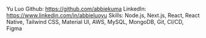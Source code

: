 Yu Luo
Github: https://github.com/abbiekuma
LinkedIn: https://www.linkedin.com/in/abbieluoyu
Skills: Node.js, Next.js, React, React Native, Tailwind CSS, Material UI, AWS, MySQL, MongoDB, Git, CI/CD, Figma
